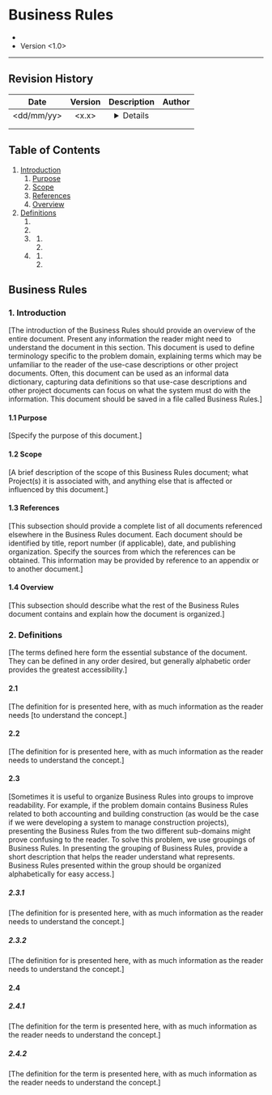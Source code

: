 Business Rules
====================
* <Project Name>
* Version <1.0>

-------------------------------------------------------------------------------

Revision History
----------------

|    Date       | Version   | Description   | Author    |
|:----------:   |:-------:  |:-----------:  |:------:   |
| <dd/mm/yy>    |  <x.x>    |  <details>    | <name>    |
|               |           |               |           |
|               |           |               |           |

Table of Contents
-----------------
1. [Introduction](#introduction)
    1. [Purpose](#purpose)
    2. [Scope](#scope)
    3. [References](#references)
    4. [Overview](#overview)
2. [Definitions](#definitions)
    1. [<aBusinessRule>](#aBusinessRule)
    2. [<anotherBusinessRule>](#anotherBusinessRule)
    3. [<aGroupofBusinessRules>](#aGroupofBusinessRules)
        1. [<aGroupBusinessRule>](#aGroupBusinessRule)
        2. [<anotherGroupBusinessRule>](#anotherGroupBusinessRule)
    4. [<aSecondGroupOfBusinessRules>](#aSecondGroupOfBusinessRules)
        1. [<yetAnotherGroupBusinessRule>](#yetAnotherGroupBusinessRule)
        2. [<andAnotherGroupBusinessRule>](#andAnotherGroupBusinessRule)

Business Rules
--------------

### 1. Introduction
[The introduction of the Business Rules should
provide an overview of the entire document.  Present any information the reader might need to
understand the document in this section. This document is used to define terminology specific to the
problem domain, explaining terms which may be unfamiliar to the reader of the use-case descriptions
or other project documents.  Often, this document can be used as an informal data dictionary,
capturing data definitions so that use-case descriptions and other project documents can focus on
what the system must do with the information.  This document should be saved in a file called
Business Rules.]

#### 1.1 Purpose
[Specify the purpose of this document.]

#### 1.2 Scope
[A brief description of the scope of this Business Rules
document; what Project(s) it is associated with, and anything else that is affected or influenced by
this document.]

#### 1.3 References
[This subsection should provide a complete list of all
documents referenced elsewhere in the Business Rules document.  Each document should be identified
by title, report number (if applicable), date, and publishing organization.  Specify the sources
from which the references can be obtained. This information may be provided by reference to an
appendix or to another document.]

#### 1.4 Overview
[This subsection should describe what the rest of the
Business Rules document contains and explain how the document is organized.]

### 2. Definitions
[The terms defined here form the essential substance
of the document.  They can be defined in any order desired, but generally alphabetic order provides
the greatest accessibility.]

#### 2.1 <aBusinessRule>
[The definition for <aBusinessRule> is presented here, with as much information as the reader needs
[to understand the concept.]

#### 2.2 <anotherBusinessRule>
[The definition for <anotherBusinessRule> is presented here, with as
much information as the reader needs to understand the concept.]

#### 2.3 <aGroupofBusinessRules>
[Sometimes it is useful to organize Business Rules into groups to
improve readability.  For example, if the problem domain contains Business Rules related to both
accounting and building construction (as would be the case if we were developing a system to manage
construction projects), presenting the Business Rules from the two different sub-domains might prove
confusing to the reader.  To solve this problem, we use groupings of Business Rules.  In presenting
the grouping of Business Rules, provide a short description that helps the reader understand what
<aGroupOfBusinessRules> represents.  Business Rules presented within the group should be organized
alphabetically for easy access.]

##### 2.3.1 <aGroupBusinessRule>
[The definition for <aGroupBusinessRule> is presented here, with as
much information as the reader needs to understand the concept.]

##### 2.3.2 <anotherGroupBusinessRule>
[The definition for <anotherGroupBusinessRule> is presented
here, with as much information as the reader needs to understand the concept.]

#### 2.4 <aSecondGroupOfBusinessRules>

##### 2.4.1 <yetAnotherGroupBusinessRule>
[The definition for the term is presented here, with as
much information as the reader needs to understand the concept.]

##### 2.4.2 <andAnotherGroupBusinessRule>
[The definition for the term is presented here, with as
much information as the reader needs to understand the concept.]